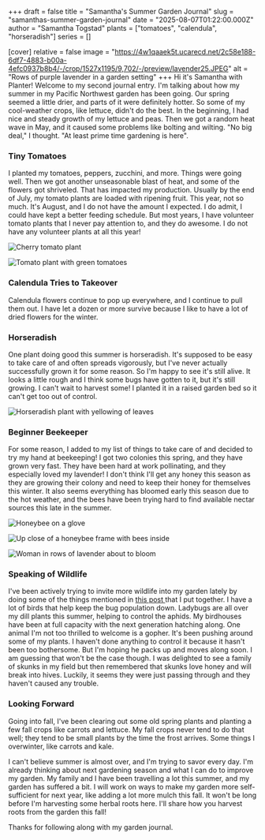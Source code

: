 +++
draft = false
title = "Samantha's Summer Garden Journal"
slug = "samanthas-summer-garden-journal"
date = "2025-08-07T01:22:00.000Z"
author = "Samantha Togstad"
plants = ["tomatoes", "calendula", "horseradish"]
series = []

[cover]
relative = false
image = "https://4w1qaaek5t.ucarecd.net/2c58e188-6df7-4883-b00a-4efc0937b8b4/-/crop/1527x1195/9,702/-/preview/lavender25.JPEG"
alt = "Rows of purple lavender in a garden setting"
+++
Hi it's Samantha with Planter! Welcome to my second journal entry. I'm talking about how my summer in my Pacific Northwest garden has been going. Our spring seemed a little drier, and parts of it were definitely hotter. So some of my cool-weather crops, like lettuce, didn't do the best. In the beginning, I had nice and steady growth of my lettuce and peas. Then we got a random heat wave in May, and it caused some problems like bolting and wilting. "No big deal," I thought. "At least prime time gardening is here". 

### Tiny Tomatoes

I planted my tomatoes, peppers, zucchini, and more. Things were going well. Then we got another unseasonable blast of heat, and some of the flowers got shriveled. That has impacted my production. Usually by the end of July, my tomato plants are loaded with ripening fruit. This year, not so much. It's August, and I do not have the amount I expected. I do admit, I could have kept a better feeding schedule. But most years, I have volunteer tomato plants that I never pay attention to, and they do awesome. I do not have any volunteer plants at all this year!

![Cherry tomato plant ](https://4w1qaaek5t.ucarecd.net/1c33a179-cdac-4b0e-ad1b-8ea54eaba5f2/95059584-94d4-4662-aa20-6faa493ed80b.jpg)

![Tomato plant with green tomatoes](https://4w1qaaek5t.ucarecd.net/861f9d8d-c6c0-434b-b07f-7c2ad6ffb9e5/fe64027e-0f58-4684-aba8-4b0dd47a2f81.jpg)

### Calendula Tries to Takeover

Calendula flowers continue to pop up everywhere, and I continue to pull them out. I have let a dozen or more survive because I like to have a lot of dried flowers for the winter. 

### Horseradish

One plant doing good this summer is horseradish. It's supposed to be easy to take care of and often spreads vigorously, but I've never actually successfully grown it for some reason. So I'm happy to see it's still alive. It looks a little rough and I think some bugs have gotten to it, but it's still growing.  I can't wait to harvest some! I planted it in a raised garden bed so it can't get too out of control.

![Horseradish plant with yellowing of leaves](https://4w1qaaek5t.ucarecd.net/4cc5ff55-0102-4954-9b09-b9b834f2c333/c697ae4a-be39-4bd9-adc4-ab3e8504ffe6.jpg)

### Beginner Beekeeper

For some reason, I added to my list of things to take care of and decided to try my hand at beekeeping! I got two colonies this spring, and they have grown very fast. They have been hard at work pollinating, and they especially loved my lavender! I don't think I'll get any honey this season as they are growing their colony and need to keep their honey for themselves this winter. It also seems everything has bloomed early this season due to the hot weather, and the bees have been trying hard to find available nectar sources this late in the summer.  

![Honeybee on a glove](https://4w1qaaek5t.ucarecd.net/eaa852e7-9376-4bf6-bf2f-d531c0278a4c/-/crop/1536x1188/0,860/-/preview/bees.JPEG)

![Up close of a honeybee frame with bees inside](https://4w1qaaek5t.ucarecd.net/66245129-2fb0-47a6-9cf6-f0fa5e736bb9/-/crop/1536x1142/0,544/-/preview/beesaugust.JPEG)

![Woman in rows of lavender about to bloom](https://4w1qaaek5t.ucarecd.net/a371e075-29bd-4b9e-ab06-532b3cffe024/-/crop/2316x1756/0,866/-/preview/lavender2025.JPEG "The bees had a buffet of 6 varieties of lavender to choose from")

### Speaking of Wildlife

I've been actively trying to invite more wildlife into my garden lately by doing some of the things mentioned in [this post ](https://blog.planter.garden/posts/plan-a-wildlife-garden/) that I put together.  I have a lot of birds that help keep the bug population down.  Ladybugs are all over my dill plants this summer, helping to control the aphids. My birdhouses have been at full capacity with the next generation hatching along. One animal I'm not too thrilled to welcome is a gopher. It's been pushing around some of my plants. I haven't done anything to control it because it hasn't been too bothersome. But I'm hoping he packs up and moves along soon. I am guessing that won't be the case though.  I was delighted to see a family of skunks in my field but then remembered that skunks love honey and will break into hives.  Luckily, it seems they were just passing through and they haven't caused any trouble. 

### Looking Forward

Going into fall, I've been clearing out some old spring plants and planting a few fall crops like carrots and lettuce. My fall crops never tend to do that well; they tend to be small plants by the time the frost arrives. Some things I overwinter, like carrots and kale. 

I can't believe summer is almost over, and I'm trying to savor every day. I'm already thinking about next gardening season and what I can do to improve my garden. My family and I have been travelling a lot this summer, and my garden has suffered a bit. I will work on ways to make my garden more self-sufficient for next year, like adding a lot more mulch this fall. It won't be long before I'm harvesting some herbal roots here. I'll share how you harvest roots from the garden this fall!

Thanks for following along with my garden journal.
